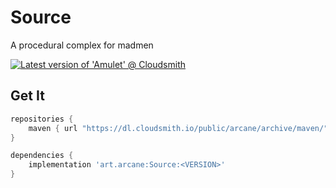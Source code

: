 # Source
A procedural complex for madmen

[![Latest version of 'Amulet' @ Cloudsmith](https://api-prd.cloudsmith.io/v1/badges/version/arcane/archive/maven/Source/latest/a=noarch;xg=art.arcane/?render=true&show_latest=true)](https://cloudsmith.io/~arcane/repos/archive/packages/detail/maven/Source/latest/a=noarch;xg=art.arcane/)

## Get It

```gradle
repositories {
    maven { url "https://dl.cloudsmith.io/public/arcane/archive/maven/" }
}
```

```gradle
dependencies {
    implementation 'art.arcane:Source:<VERSION>'
}
```
